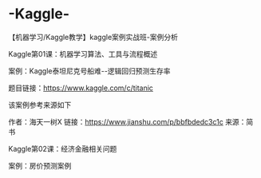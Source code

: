 # -Kaggle-
【机器学习/Kaggle教学】kaggle案例实战班-案例分析

Kaggle第01课：机器学习算法、工具与流程概述

案例：Kaggle泰坦尼克号船难--逻辑回归预测生存率

题目链接：https://www.kaggle.com/c/titanic

该案例参考来源如下

作者：海天一树X
链接：https://www.jianshu.com/p/bbfbdedc3c1c
来源：简书

Kaggle第02课：经济金融相关问题

案例：房价预测案例

